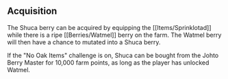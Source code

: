## Acquisition
The Shuca berry can be acquired by equipping the [[Items/Sprinklotad]] while there is a ripe [[Berries/Watmel]] berry on the farm. The Watmel berry will then have a chance to mutated into a Shuca berry.

If the "No Oak Items" challenge is on, Shuca can be bought from the Johto Berry Master for 10,000 farm points, as long as the player has unlocked Watmel.